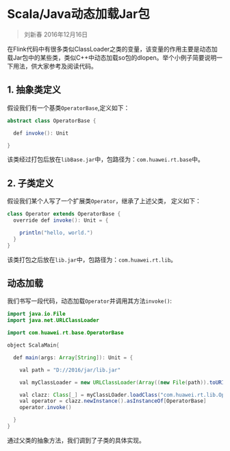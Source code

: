 # Scala/Java动态加载Jar包
> 刘新春
> 2016年12月16日

在Flink代码中有很多类似ClassLoader之类的变量，该变量的作用主要是动态加载Jar包中的某些类，类似C++中动态加载so包的dlopen。举个小例子简要说明一下用法，供大家参考及阅读代码。

## 1. 抽象类定义
假设我们有一个基类`OperatorBase`,定义如下：
```java
abstract class OperatorBase {

  def invoke(): Unit

}
```
该类经过打包后放在`libBase.jar`中，包路径为：`com.huawei.rt.base`中。

## 2. 子类定义
假设我们某个人写了一个扩展类`Operator`，继承了上述父类， 定义如下：
```java
class Operator extends OperatorBase {
  override def invoke(): Unit = {

    println("hello, world.")
  }
}
```
该类打包之后放在`lib.jar`中，包路径为：`com.huawei.rt.lib`。

## 动态加载
我们书写一段代码，动态加载`Operator`并调用其方法`invoke()`:
```java
import java.io.File
import java.net.URLClassLoader

import com.huawei.rt.base.OperatorBase

object ScalaMain{

  def main(args: Array[String]): Unit = {

    val path = "D://2016/jar/lib.jar"

    val myClassLoader = new URLClassLoader(Array((new File(path)).toURI.toURL))

    val clazz: Class[_] = myClassLOader.loadClass("com.huawei.rt.lib.Operator")
    val operator = clazz.newInstance().asInstanceOf[OperatorBase]
    operator.invoke()

  }
}
```

通过父类的抽象方法，我们调到了子类的具体实现。
